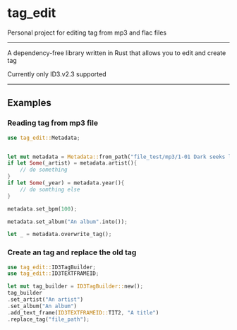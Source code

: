# tag_edit
Personal project for editing tag from mp3 and flac files
*** 
A dependency-free library written in Rust that allows you to edit and create tag

Currently only ID3.v2.3 supported
***
## Examples

### Reading tag from mp3 file
```rust
use tag_edit::Metadata;


let mut metadata = Metadata::from_path("file_test/mp3/1-01 Dark seeks light.mp3").unwrap();
if let Some(_artist) = metadata.artist(){
    // do something
}
if let Some(_year) = metadata.year(){
    // do somthing else
}

metadata.set_bpm(100);

metadata.set_album("An album".into());

let _ = metadata.overwrite_tag();

```

### Create an tag and replace the old tag
```rust
use tag_edit::ID3TagBuilder;
use tag_edit::ID3TEXTFRAMEID;

let mut tag_builder = ID3TagBuilder::new();
tag_builder
.set_artist("An artist")
.set_album("An album")
.add_text_frame(ID3TEXTFRAMEID::TIT2, "A title")
.replace_tag("file_path");
```


